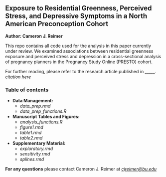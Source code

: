 ## Exposure to Residential Greenness, Perceived Stress, and Depressive Symptoms in a North American Preconception Cohort
**Author: Cameron J. Reimer**

This repo contains all code used for the analysis in this paper currently under review. We examined associations between residential greenness exposure and perceived stress and depression in a cross-sectional analysis of pregnancy planners in the Pregnancy Study Online (PRESTO) cohort.

For further reading, please refer to the research article published in _____. *citation here*  

### Table of contents  
- **Data Management:**
     -  *data_prep.rmd* 
     -  *data_prep_functions.R*
- **Manuscript Tables and Figures:**
     -  *analysis_functions.R*
     -  *figure1.rmd*
     -  *table1.rmd*
     -  *table2.rmd*
- **Supplementary Material:**
     - *exploratory.rmd*
     - *sensitivity.rmd*
     - *splines.rmd*


**For any questions** please contact Cameron J. Reimer at *cjreimer@bu.edu*
